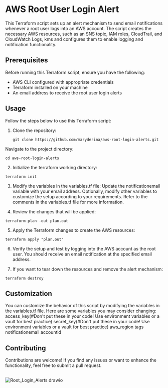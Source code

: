 # AWS Root User Login Alert

This Terraform script sets up an alert mechanism to send email notifications whenever a root user logs into an AWS account. The script creates the necessary AWS resources, such as an SNS topic, IAM roles, CloudTrail, and CloudWatch Logs, kms and configures them to enable logging and notification functionality.

## Prerequisites

Before running this Terraform script, ensure you have the following:

- AWS CLI configured with appropriate credentials
- Terraform installed on your machine
- An email address to receive the root user login alerts

## Usage

Follow the steps below to use this Terraform script:

1. Clone the repository:
   ```shell
   git clone https://github.com/maryderina/aws-root-login-alerts.git
   ```

  Navigate to the project directory:
  ```shell
  cd aws-root-login-alerts
  ```

2. Initialize the terraform working directory:
  ```shell
  terraform init
  ```

3. Modify the variables in the variables.tf file:
Update the notificationemail variable with your email address.
Optionally, modify other variables to customize the setup according to your requirements. Refer to the comments in the variables.tf file for more information.

4. Review the changes that will be applied:
  ```shell
  terraform plan -out plan.out
  ```

5. Apply the Terraform changes to create the AWS resources:
  ```shell
  terraform apply "plan.out"
  ```

6. Verify the setup and test by logging into the AWS account as the root user. You should receive an email notification at the specified email address.

7. If you want to tear down the resources and remove the alert mechanism:
  ```shell
  terraform destroy
  ```

## Customization
You can customize the behavior of this script by modifying the variables in the variables.tf file. Here are some variables you may consider changing:
access_key(#Don't put these in your code! Use environment variables or a vault for best practice)
secret_key(#Don't put these in your code! Use environment variables or a vault for best practice)
aws_region
tags
notificationemail
accountid

## Contributing
Contributions are welcome! If you find any issues or want to enhance the functionality, feel free to submit a pull request.

##
![Root_Login_Alerts drawio](https://github.com/maryderina/aws-root-login-alerts/assets/29158632/67edd73f-e327-4e9b-9850-3280c6d736b6)

